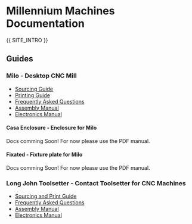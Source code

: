 # Millennium Machines Documentation

{{ SITE_INTRO }}

## Guides

### Milo - Desktop CNC Mill
- [Sourcing Guide](./milo/bom/sourcing_guide.md)
- [Printing Guide](./milo/printing/print_guide.md)
- [Frequently Asked Questions](./milo/faq.md)
- [Assembly Manual](./milo/assembly_manual/index.md)
- [Electronics Manual](./milo/electronics_manual/index.md)

#### Casa Enclosure - Enclosure for Milo
Docs comming Soon! For now please use the PDF manual.

#### Fixated - Fixture plate for Milo
Docs comming Soon! For now please use the PDF manual.

### Long John Toolsetter - Contact Toolsetter for CNC Machines
- [Sourcing and Print Guide](./long-john/bom/sourcing_and_print_guide.md)
- [Frequently Asked Questions](./milo/faq.md)
- [Assembly Manual](./long-john/assembly_manual/assembly_manual.md)
- [Electronics Manual](./long-john/electronics_manual/electronics_manual.md)
